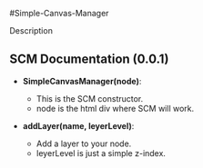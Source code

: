 #Simple-Canvas-Manager

Description

## SCM Documentation (0.0.1)

* <B>SimpleCanvasManager(node)</B>:
    * This is the SCM constructor.
    * node is the html div where SCM will work.<br />


* <B>addLayer(name, leyerLevel)</B>:
    * Add a layer to your node. 
    * leyerLevel is just a simple z-index.